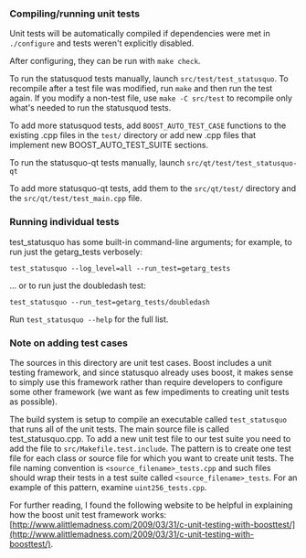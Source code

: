 ### Compiling/running unit tests

Unit tests will be automatically compiled if dependencies were met in `./configure`
and tests weren't explicitly disabled.

After configuring, they can be run with `make check`.

To run the statusquod tests manually, launch `src/test/test_statusquo`. To recompile
after a test file was modified, run `make` and then run the test again. If you
modify a non-test file, use `make -C src/test` to recompile only what's needed
to run the statusquod tests.

To add more statusquod tests, add `BOOST_AUTO_TEST_CASE` functions to the existing
.cpp files in the `test/` directory or add new .cpp files that
implement new BOOST_AUTO_TEST_SUITE sections.

To run the statusquo-qt tests manually, launch `src/qt/test/test_statusquo-qt`

To add more statusquo-qt tests, add them to the `src/qt/test/` directory and
the `src/qt/test/test_main.cpp` file.

### Running individual tests

test_statusquo has some built-in command-line arguments; for
example, to run just the getarg_tests verbosely:

    test_statusquo --log_level=all --run_test=getarg_tests

... or to run just the doubledash test:

    test_statusquo --run_test=getarg_tests/doubledash

Run `test_statusquo --help` for the full list.

### Note on adding test cases

The sources in this directory are unit test cases.  Boost includes a
unit testing framework, and since statusquo already uses boost, it makes
sense to simply use this framework rather than require developers to
configure some other framework (we want as few impediments to creating
unit tests as possible).

The build system is setup to compile an executable called `test_statusquo`
that runs all of the unit tests.  The main source file is called
test_statusquo.cpp. To add a new unit test file to our test suite you need 
to add the file to `src/Makefile.test.include`. The pattern is to create 
one test file for each class or source file for which you want to create 
unit tests.  The file naming convention is `<source_filename>_tests.cpp` 
and such files should wrap their tests in a test suite 
called `<source_filename>_tests`. For an example of this pattern, 
examine `uint256_tests.cpp`.

For further reading, I found the following website to be helpful in
explaining how the boost unit test framework works:
[http://www.alittlemadness.com/2009/03/31/c-unit-testing-with-boosttest/](http://www.alittlemadness.com/2009/03/31/c-unit-testing-with-boosttest/).
